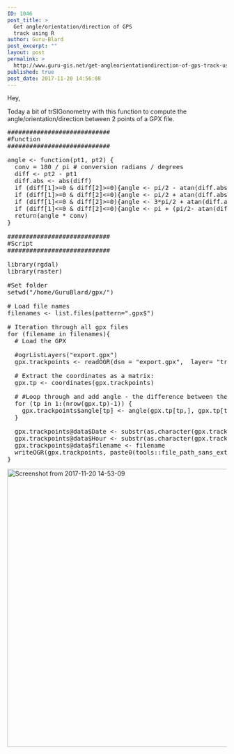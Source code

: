 ```yaml
---
ID: 1046
post_title: >
  Get angle/orientation/direction of GPS
  track using R
author: Guru-Blard
post_excerpt: ""
layout: post
permalink: >
  http://www.guru-gis.net/get-angleorientationdirection-of-gps-track-using-r/
published: true
post_date: 2017-11-20 14:56:08
---
```

Hey,

Today a bit of trSIGonometry with this function to compute the angle/orientation/direction between 2 points of a GPX file.

<pre lang='rsplus'>
############################
#Function
############################

angle <- function(pt1, pt2) {
  conv = 180 / pi # conversion radians / degrees
  diff <- pt2 - pt1
  diff.abs <- abs(diff)
  if (diff[1]>=0 & diff[2]>=0){angle <- pi/2 - atan(diff.abs[2] / diff.abs[1])}
  if (diff[1]>=0 & diff[2]<=0){angle <- pi/2 + atan(diff.abs[2] / diff.abs[1])}
  if (diff[1]<=0 & diff[2]>=0){angle <- 3*pi/2 + atan(diff.abs[2] / diff.abs[1])}
  if (diff[1]<=0 & diff[2]<=0){angle <- pi + (pi/2- atan(diff.abs[2] / diff.abs[1]))}
  return(angle * conv)
}

############################
#Script
############################

library(rgdal)
library(raster)

#Set folder
setwd("/home/GuruBlard/gpx/")

# Load file names
filenames <- list.files(pattern=".gpx$")

# Iteration through all gpx files
for (filename in filenames){
  # Load the GPX
  
  #ogrListLayers("export.gpx")
  gpx.trackpoints <- readOGR(dsn = "export.gpx",  layer= "track_points", stringsAsFactors = F)
  
  # Extract the coordinates as a matrix:
  gpx.tp <- coordinates(gpx.trackpoints)

  # #Loop through and add angle - the difference between the of the current point and the following one:
  for (tp in 1:(nrow(gpx.tp)-1)) {
    gpx.trackpoints$angle[tp] <- angle(gpx.tp[tp,], gpx.tp[tp+1,])
  }
  
  gpx.trackpoints@data$Date <- substr(as.character(gpx.trackpoints@data$time), 1,10)
  gpx.trackpoints@data$Hour <- substr(as.character(gpx.trackpoints@data$time),12,19)
  gpx.trackpoints@data$filename <- filename
  writeOGR(gpx.trackpoints, paste0(tools::file_path_sans_ext(filename), ".shp"), layer=tools::file_path_sans_ext(filename), driver="ESRI Shapefile")
}
</pre>
<a href="http://www.guru-gis.net/wp-content/uploads/2017/11/Screenshot-from-2017-11-20-14-53-09.png" rel="attachment wp-att-1048"><img src="http://www.guru-gis.net/wp-content/uploads/2017/11/Screenshot-from-2017-11-20-14-53-09.png" alt="Screenshot from 2017-11-20 14-53-09" width="941" height="639" class="alignnone size-full wp-image-1048" /></a>